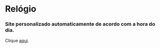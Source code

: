 # Relógio

### Site personalizado automaticamente de acordo com a hora do dia.


Clique [aqui](https://simoneguimaraes.github.io/relogio/).

